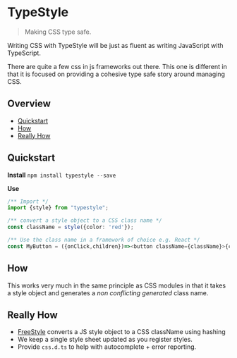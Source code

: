 # TypeStyle

> Making CSS type safe.

Writing CSS with TypeStyle will be just as fluent as writing JavaScript with TypeScript.

There are quite a few css in js frameworks out there. This one is different in that it is focused on providing a cohesive type safe story around managing CSS.

## Overview

* [Quickstart](#quickstart)
* [How](#how)
* [Really How](#really-how)


## Quickstart

**Install**
`npm install typestyle --save`  

**Use**
```ts
/** Import */
import {style} from "typestyle";

/** convert a style object to a CSS class name */
const className = style({color: 'red'});

/** Use the class name in a framework of choice e.g. React */
const MyButton = ({onClick,children})=><button className={className}>{children}</button>
```

## How
This works very much in the same principle as CSS modules in that it takes a style object and generates a *non conflicting generated* class name.

## Really How
* [FreeStyle][free-style] converts a JS style object to a CSS className using hashing
* We keep a single style sheet updated as you register styles.
* Provide `css.d.ts` to help with autocomplete + error reporting.

[free-style]:https://github.com/blakeembrey/free-style
